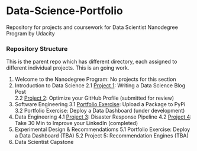 # Data-Science-Portfolio
Repository for projects and coursework for Data Scientist Nanodegree Program by Udacity

### Repository Structure
This is the parent repo which has different directory, each assigned to different individual projects. This is an going work. 

1. Welcome to the Nanodegree Program: No projects for this section
2. Introduction to Data Science
  2.1 [Project 1](https://github.com/rezaabdullah/data_science_portfolio/tree/master/Project_1): Writing a Data Science Blog Post  
  2.2 [Project 2](https://github.com/rezaabdullah/data_science_portfolio): Optimize your GitHub Profile (submitted for review)
3. Software Engineering
  3.1 [Portfolio Exercise](https://github.com/rezaabdullah/data_science_portfolio/tree/master/Package_Portfolio): Upload a Package to PyPi
  3.2 Portfolio Exercise: Deploy a Data Dashboard (under development)
4. Data Engineering
  4.1 [Project 3](https://github.com/rezaabdullah/data_science_portfolio/tree/master/disaster_response_pipeline): Disaster Response Pipeline
  4.2 [Project 4](https://www.linkedin.com/in/airreza): Take 30 Min to Improve your LinkedIn (completed)
5. Experimental Design & Recommendatioms
  5.1 Portfolio Exercise: Deploy a Data Dashboard (TBA)
  5.2 Project 5: Recommendation Engines (TBA)
6. Data Scientist Capstone